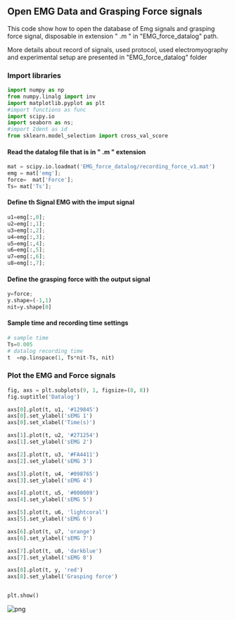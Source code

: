 ## Open EMG Data and Grasping Force signals

This code show how to open the  database of Emg signals and grasping force signal, disposable in extension " .m " in "EMG_force_datalog" path.

More details about record of signals, used protocol, used electromyography and experimental setup are presented in "EMG_force_datalog" folder

### Import libraries


```python
import numpy as np
from numpy.linalg import inv
import matplotlib.pyplot as plt 
#import functions as func
import scipy.io
import seaborn as ns;
#import Ident as id
from sklearn.model_selection import cross_val_score
```

####  Read the datalog file that is in " .m " extension 



```python
mat = scipy.io.loadmat('EMG_force_datalog/recording_force_v1.mat')     
emg = mat['emg'];
force=  mat['Force'];
Ts= mat['Ts'];
```

#### Define th Signal EMG with the imput signal 



```python
u1=emg[:,0];
u2=emg[:,1];
u3=emg[:,2];
u4=emg[:,3];
u5=emg[:,4];
u6=emg[:,5];
u7=emg[:,6];
u8=emg[:,7];
```

#### Define the grasping force with the output signal 


```python
y=force;
y.shape=(-1,1)
nit=y.shape[0]
```

#### Sample time and recording time settings


```python
# sample time 
Ts=0.005
# datalog recording time 
t  =np.linspace(1, Ts*nit-Ts, nit)
```

### Plot the EMG and Force signals


```python
fig, axs = plt.subplots(9, 1, figsize=(8, 8))
fig.suptitle('Datalog')

axs[0].plot(t, u1, '#129845')
axs[0].set_ylabel('sEMG 1')
axs[0].set_xlabel('Time(s)')

axs[1].plot(t, u2, '#271254')
axs[1].set_ylabel('sEMG 2')

axs[2].plot(t, u3, '#FA4411')
axs[2].set_ylabel('sEMG 3')

axs[3].plot(t, u4, '#098765')
axs[3].set_ylabel('sEMG 4')

axs[4].plot(t, u5, '#000009')
axs[4].set_ylabel('sEMG 5')

axs[5].plot(t, u6, 'lightcoral')
axs[5].set_ylabel('sEMG 6')

axs[6].plot(t, u7, 'orange')
axs[6].set_ylabel('sEMG 7')

axs[7].plot(t, u8, 'darkblue')
axs[7].set_ylabel('sEMG 8')

axs[8].plot(t, y, 'red')
axs[8].set_ylabel('Grasping force')


plt.show()
```


    
![png](Open_emg_and_data_force_files/Open_emg_and_data_force_13_0.png)
    

